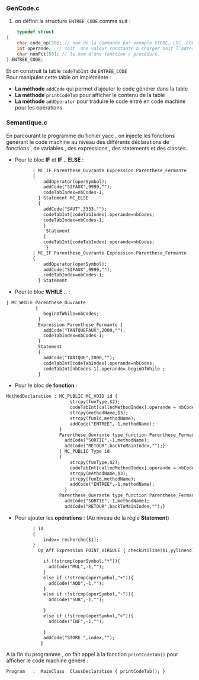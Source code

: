 ### GenCode.c 
1. on définit la structure `ENTREE_CODE` comme suit : 
``` C
    typedef struct
{
    char code_op[50]; // nom de la commande par exemple STORE, LDC, LDV…
    int operande;  // soit  une valeur constante à charger soit l’adresse dans ka table de symbole
    char nomFct[50]; // le nom d’une fonction / procédure.
} ENTREE_CODE;
```
Et on construit la table `codeTabInt` de `ENTREE_CODE` <br/>
Pour manipuler cette table on impléménte : 
* **La méthode** `addCode` qui permet d’ajouter le code générer dans la table 
*	**La méthode** `printCodeTab` pour afficher le contenu de la table 
*	**La méthode** `addOperator` pour traduire le code entré en code machine pour les opérations 

### Semantique.c
En parcourant le programme du fichier yacc , on injecte les fonctions générant le code machine au niveau des différents déclarations de fonctions , de variables , des expressions , des statements et des classes.
* Pour le bloc **IF** et **IF .. ELSE** : 
``` yacc
          | MC_IF Parenthese_Ouvrante Expression Parenthese_Fermante 
          {
              addOperator(operSymbol);
              addCode("SIFAUX",9999,"");
              codeTabIndex=nbCodes-1;
            } Statement MC_ELSE 
            {
              addCode("SAUT",3333,"");
              codeTabInt[codeTabIndex].operande=nbCodes;
              codeTabIndex=nbCodes-1;
              }
               Statement
              {
              codeTabInt[codeTabIndex].operande=nbCodes;
               }
          | MC_IF Parenthese_Ouvrante Expression Parenthese_Fermante 
          {
              addOperator(operSymbol);
              addCode("SIFAUX",9999,"");
              codeTabIndex=nbCodes-1;
            } Statement 
```
* Pour le bloc **WHILE ..** : 
``` yacc
| MC_WHILE Parenthese_Ouvrante 
           {
              beginOfWhile=nbCodes;
            } 
            Expression Parenthese_Fermante {
              addCode("TANTQUEFAUX",2000,"");
              codeTabIndex=nbCodes-1;
            }
            Statement
            {
              addCode("TANTQUE",2000,"");
              codeTabInt[codeTabIndex].operande=nbCodes;
              codeTabInt[nbCodes-1].operande= beginOfWhile ;
            }
```

* Pour le bloc de **fonction** : 
``` yacc
MethodDeclaration : MC_PUBLIC MC_VOID id {
                        strcpy(funType,$2);
                        codeTabInt[calledMethodIndex].operande = nbCodes;
                        strcpy(methodName,$3);
                        strcpy(funId,methodName);
                        addCode("ENTREE",-1,methodName);
                    } 
                    Parenthese_Ouvrante type_function Parenthese_Fermante ACCOLADE_Ouvrante VarDeclaration_list Statement_list ACCOLADE_Fermante MethodDeclaration_list { if (nbParam == 0) ajouterEntree(methodName,TOK_FUNCTION,"void",0,0,nbParam,yylineno); /*AfficherTab() ;*/ DestroyLocalDic(); nbParam = 0 ;yyerrok;
                      addCode("SORTIE",-1,methodName);
                      addCode("RETOUR",backToMainIndex,"");}
                    | MC_PUBLIC Type id
                    {   
                        strcpy(funType,$2);
                        codeTabInt[calledMethodIndex].operande = nbCodes;
                        strcpy(methodName,$3);
                        strcpy(funId,methodName);
                        addCode("ENTREE",-1,methodName);
                      } 
                    Parenthese_Ouvrante type_function Parenthese_Fermante ACCOLADE_Ouvrante VarDeclaration_list Statement_list MC_RETURN Expression POINT_VIRGULE ACCOLADE_Fermante MethodDeclaration_list { if (nbParam == 0) ajouterEntree(methodName,TOK_FUNCTION,funType,0,0,nbParam,yylineno); /*AfficherTab();*/ DestroyLocalDic(); nbParam = 0 ;yyerrok;
                      addCode("SORTIE",-1,methodName);
                      addCode("RETOUR",backToMainIndex,"");}
```
* Pour ajouter les **opérations** : (Au niveau de la règle **Statement**)
``` yacc
          | id 
          {
              index= recherche($1);
          }
            Op_Aff Expression POINT_VIRGULE { checkUtilise($1,yylineno); Initialiser($1,yylineno) ; yyerrok;

              if (!strcmp(operSymbol,"*")){
                addCode("MUL",-1,"");                
              }
              else if (!strcmp(operSymbol,"+")){
                addCode("ADD",-1,""); 
              }
              else if (!strcmp(operSymbol,"-")){
                addCode("SUB",-1,""); 

              }
              else if (!strcmp(operSymbol,"<")){
                addCode("INF",-1,""); 

              }
              addCode("STORE ",index,"");
             }
```
A la fin du programme , on fait appel à la fonction `printCodeTab()` pour afficher le code machine généré :
``` yacc
Program	  :  MainClass  ClassDeclaration { printCodeTab(); }
```
